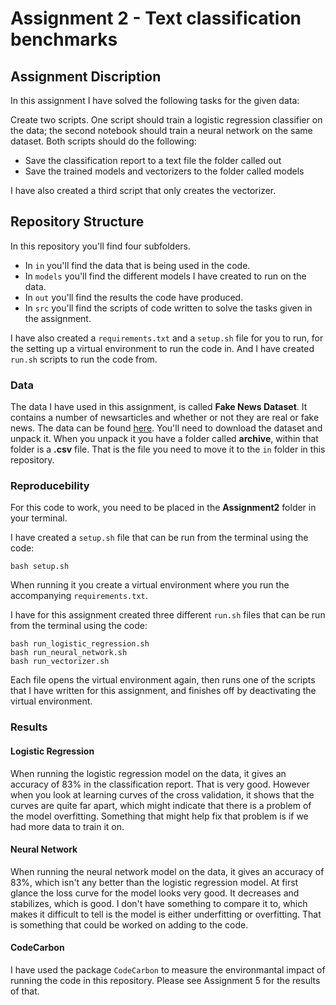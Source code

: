 # Assignment 2 - Text classification benchmarks

## Assignment Discription
In this assignment I have solved the following tasks for the given data:

Create two scripts. One script should train a logistic regression classifier on the data; the second notebook should train a neural network on the same dataset. Both scripts should do the following:
- Save the classification report to a text file the folder called out
- Save the trained models and vectorizers to the folder called models

I have also created a third script that only creates the vectorizer.

## Repository Structure
In this repository you'll find four subfolders.
- In ```in``` you'll find the data that is being used in the code.
- In ```models``` you'll find the different models I have created to run on the data.
- In ```out``` you'll find the results the code have produced.
- In ```src``` you'll find the scripts of code written to solve the tasks given in the assignment.

I have also created a ```requirements.txt``` and a ```setup.sh``` file for you to run, for the setting up a virtual environment to run the code in. And I  have created ```run.sh``` scripts to run the code from.

### Data
The data I have used in this assignment, is called **Fake News Dataset**. It contains a number of newsarticles and whether or not they are real or fake news. The data can be found [here](https://www.kaggle.com/datasets/jillanisofttech/fake-or-real-news). You'll need to download the dataset and unpack it. When you unpack it you have a folder called **archive**, within that folder is a **.csv** file. That is the file you need to move it to the ```in``` folder in this repository.


### Reproducebility 
For this code to work, you need to be placed in the **Assignment2** folder in your terminal.

I have created a ```setup.sh``` file that can be run from the terminal using the code: 
```
bash setup.sh
``` 
When running it you create a virtual environment where you run the accompanying ```requirements.txt```. 

I have for this assignment created three different ```run.sh``` files that can be run from the terminal using the code:
```
bash run_logistic_regression.sh
bash run_neural_network.sh
bash run_vectorizer.sh
```
Each file opens the virtual environment again, then runs one of the scripts that I have written for this assignment, and finishes off by deactivating the virtual environment. 

### Results
#### Logistic Regression
When running the logistic regression model on the data, it gives an accuracy of 83% in the classification report. That is very good. However when you look at learning curves of the cross validation, it shows that the curves are quite far apart, which might indicate that there is a problem of the model overfitting. Something that might help fix that problem is if we had more data to train it on. 

#### Neural Network
When running the neural network model on the data, it  gives an accuracy of 83%, which isn't any better than the logistic regression model.
At first glance the loss curve for the model looks very good. It decreases and stabilizes, which is good. I don't have something to compare it to, which makes it difficult to tell is the model is either underfitting or overfitting. That is something that could be worked on adding to the code. 

#### CodeCarbon
I have used the package ```CodeCarbon``` to measure the environmantal impact of running the code in this repository. Please see Assignment 5 for the results of that.